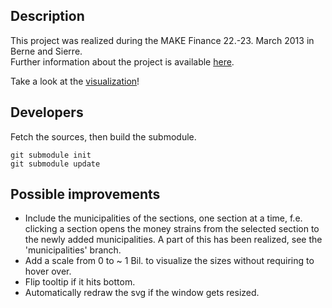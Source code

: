 Description
---

This project was realized during the MAKE Finance 22.-23. March 2013 in Berne and Sierre.  
Further information about the project is available [here](http://make.opendata.ch/wiki/project:finanzausgleich_bern).

Take a look at the [visualization](http://wag.github.com/finanzausgleich-bern/web)!

Developers
---

Fetch the sources, then build the submodule.

    git submodule init
    git submodule update


Possible improvements
---

 * Include the municipalities of the sections, one section at a time, f.e. clicking a section opens
   the money strains from the selected section to the newly added municipalities. A part of this has been realized, see the 'municipalities' branch.
 * Add a scale from 0 to ~ 1 Bil. to visualize the sizes without requiring to hover over.
 * Flip tooltip if it hits bottom.
 * Automatically redraw the svg if the window gets resized.
